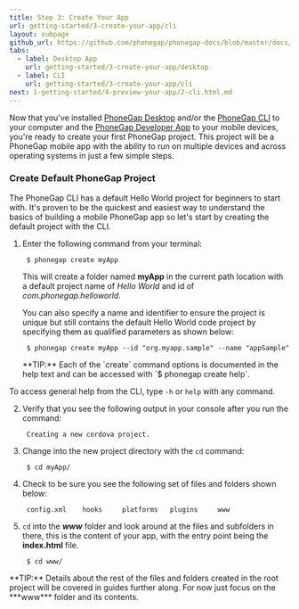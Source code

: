```yaml
---
title: Step 3: Create Your App
url: getting-started/3-create-your-app/cli
layout: subpage
github_url: https://github.com/phonegap/phonegap-docs/blob/master/docs/1-getting-started/3-create-your-app/2-cli.html.md
tabs:
  - label: Desktop App
    url: getting-started/3-create-your-app/desktop
  - label: CLI
    url: getting-started/3-create-your-app/cli
next: 1-getting-started/4-preview-your-app/2-cli.html.md
---
```


Now that you've installed [PhoneGap Desktop](/getting-started/1-install-phonegap/desktop) and/or the [PhoneGap CLI](/getting-started/1-install-phonegap/cli)
to your computer and the [PhoneGap Developer App](/getting-started/2-install-mobile-app) to your mobile devices, you're ready to create
your first PhoneGap project. This project will be a PhoneGap mobile app with the ability to run on multiple devices and across operating systems
in just a few simple steps.

### Create Default PhoneGap Project
The PhoneGap CLI has a default Hello World project for beginners to start with. It's proven to be the quickest and easiest way to understand the
basics of building a mobile PhoneGap app so let's start by creating the default project with the CLI.

1. Enter the following command from your terminal:

        $ phonegap create myApp

   This will create a folder named **myApp** in the current path location with a default project name of *Hello World* and id of *com.phonegap.helloworld*.

   You can also specify a name and identifier to ensure the project is unique but still contains the default Hello World code project by specifying
   them as qualified parameters as shown below:

        $ phonegap create myApp --id "org.myapp.sample" --name "appSample"

   <div class="alert--tip">**TIP:** Each of the `create` command options is documented in the help text and can be accessed with `$ phonegap create help`.
  To access general help from the CLI, type `-h` or `help` with any command.</div>

2. Verify that you see the following output in your console after you run the command:

        Creating a new cordova project.

3. Change into the new project directory with the `cd` command:

		$ cd myApp/

4. Check to be sure you see the following set of files and folders shown below:

		config.xml	  hooks		platforms	plugins		www

5. `cd` into the ***www*** folder and look around at the files and subfolders in there, this is the content of your app, with the entry point being the **index.html** file.

        $ cd www/

 <div class="alert--tip">**TIP:** Details about the rest of the files and folders created in the root project  will be covered in guides further along. For now just focus
 on the ***www*** folder and its contents.</div>
